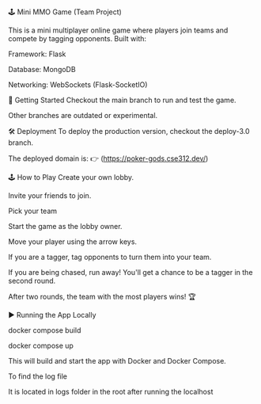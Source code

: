 🕹️ Mini MMO Game (Team Project)




This is a mini multiplayer online game where players join teams and compete by tagging opponents.
Built with:

Framework: Flask

Database: MongoDB

Networking: WebSockets (Flask-SocketIO)

🚀 Getting Started
Checkout the main branch to run and test the game.

Other branches are outdated or experimental.

🛠️ Deployment
To deploy the production version, checkout the deploy-3.0 branch.

The deployed domain is:
👉 (https://poker-gods.cse312.dev/)

🕹️ How to Play
Create your own lobby.

Invite your friends to join.

Pick your team

Start the game as the lobby owner.

Move your player using the arrow keys.

If you are a tagger, tag opponents to turn them into your team.

If you are being chased, run away!
You'll get a chance to be a tagger in the second round.

After two rounds, the team with the most players wins! 🏆

▶️ Running the App Locally


docker compose build


docker compose up


This will build and start the app with Docker and Docker Compose.





To find the log file


It is located in logs folder in the root after running the localhost
